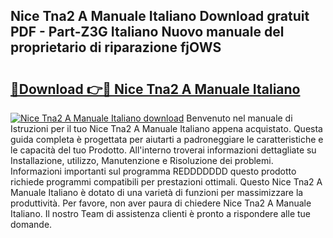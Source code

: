 ## Nice Tna2 A Manuale Italiano Download gratuit PDF - Part-Z3G Italiano Nuovo manuale del proprietario di riparazione fjOWS

# <h2><a href="http://dfbaki.blite.top/?on=Nice+Tna2+A+Manuale+Italiano">🔗Download 👉🔴 Nice Tna2 A Manuale Italiano</a></h2>

[![Nice Tna2 A Manuale Italiano download](https://i.imgur.com/lujVjoI.png)](http://dfbaki.blite.top/?on=Nice+Tna2+A+Manuale+Italiano)
Benvenuto nel manuale di Istruzioni per il tuo Nice Tna2 A Manuale Italiano appena acquistato. Questa guida completa è progettata per aiutarti a padroneggiare le caratteristiche e le capacità del tuo Prodotto. All'interno troverai informazioni dettagliate su Installazione, utilizzo, Manutenzione e Risoluzione dei problemi. Informazioni importanti sul programma REDDDDDDD questo prodotto richiede programmi compatibili per prestazioni ottimali. Questo Nice Tna2 A Manuale Italiano è dotato di una varietà di funzioni per massimizzare la produttività. Per favore, non aver paura di chiedere Nice Tna2 A Manuale Italiano. Il nostro Team di assistenza clienti è pronto a rispondere alle tue domande.
